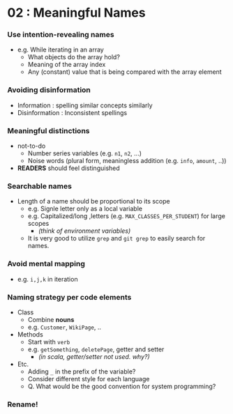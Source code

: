 # 02 : Meaningful Names

### Use intention-revealing names
- e.g. While iterating in an array
  - What objects do the array hold?
  - Meaning of the array index
  - Any (constant) value that is being compared with the array element

### Avoiding disinformation
- Information : spelling similar concepts similarly
- Disinformation : Inconsistent spellings
  
### Meaningful distinctions
- not-to-do
  - Number series variables (e.g. `n1`, `n2`, ...)
  - Noise words (plural form, meaningless addition (e.g. `info`, `amount`, ..))
- **READERS** should feel distinguished

### Searchable names
- Length of a name should be proportional to its scope
  - e.g. Signle letter only as a local variable
  - e.g. Capitalized/long ,letters (e.g. `MAX_CLASSES_PER_STUDENT`) for large scopes
    - *(think of environment variables)*
  - It is very good to utilize `grep` and `git grep` to easily search for names.
  
### Avoid mental mapping
- e.g. `i,j,k` in iteration

### Naming strategy per code elements
- Class
  - Combine **nouns**
  - e.g. `Customer`, `WikiPage`, ..
- Methods
  - Start with `verb`
  - e.g. `getSomething`, `deletePage`, getter and setter
    - *(in scala, getter/setter not used. why?)*
- Etc.
  - Adding `_` in the prefix of the variable?
  - Consider different style for each language
  - Q. What would be the good convention for system programming?
### Rename!
